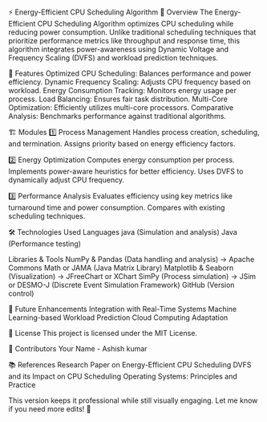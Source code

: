 ⚡ Energy-Efficient CPU Scheduling Algorithm
📌 Overview
The Energy-Efficient CPU Scheduling Algorithm optimizes CPU scheduling while reducing power consumption. Unlike traditional scheduling techniques that prioritize performance metrics like throughput and response time, this algorithm integrates power-awareness using Dynamic Voltage and Frequency Scaling (DVFS) and workload prediction techniques.

🌟 Features
Optimized CPU Scheduling: Balances performance and power efficiency.
Dynamic Frequency Scaling: Adjusts CPU frequency based on workload.
Energy Consumption Tracking: Monitors energy usage per process.
Load Balancing: Ensures fair task distribution.
Multi-Core Optimization: Efficiently utilizes multi-core processors.
Comparative Analysis: Benchmarks performance against traditional algorithms.

🏗️ Modules
1️⃣ Process Management
Handles process creation, scheduling, and termination.
Assigns priority based on energy efficiency factors.

2️⃣ Energy Optimization
Computes energy consumption per process.
Implements power-aware heuristics for better efficiency.
Uses DVFS to dynamically adjust CPU frequency.

3️⃣ Performance Analysis
Evaluates efficiency using key metrics like turnaround time and power consumption.
Compares with existing scheduling techniques.

🛠️ Technologies Used
Languages
java (Simulation and analysis)
 Java (Performance testing)

Libraries & Tools
NumPy & Pandas (Data handling and analysis) → Apache Commons Math or JAMA (Java Matrix Library)
Matplotlib & Seaborn (Visualization) → JFreeChart or XChart
SimPy (Process simulation) → JSim or DESMO-J (Discrete Event Simulation Framework)
GitHub (Version control)

🚀 Future Enhancements
Integration with Real-Time Systems
Machine Learning-based Workload Prediction
Cloud Computing Adaptation

📜 License
This project is licensed under the MIT License.

👥 Contributors
Your Name - Ashish kumar


📚 References
Research Paper on Energy-Efficient CPU Scheduling
DVFS and its Impact on CPU Scheduling
Operating Systems: Principles and Practice

This version keeps it professional while still visually engaging. Let me know if you need more edits! 🚀
